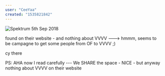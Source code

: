 ```yaml
---
user: "CeeYaa"
created: "1535821842"
---
```


![Spektrum 5th Sep 2018](spektrum5thSeptember.JPG)

found on their website - and nothing about VVVV ---> hmmm, seems to be campagne to get some people from OF to VVVV ;)

cy there

 
PS: AHA now I read carefully --- We SHARE the space - NICE - but anyway nothing about VVVV on their website 

